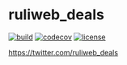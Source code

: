 # ruliweb_deals

[![build](https://github.com/sapphire-sh/ruliweb-deals/actions/workflows/build.yml/badge.svg)](https://github.com/sapphire-sh/ruliweb-deals/actions/workflows/build.yml)
[![codecov](https://codecov.io/gh/sapphire-sh/ruliweb-deals/branch/main/graph/badge.svg?token=CdPxUWEA2T)](https://codecov.io/gh/sapphire-sh/ruliweb-deals)
[![license](https://img.shields.io/github/license/sapphire-sh/ruliweb-deals)](https://github.com/sapphire-sh/ruliweb-deals/blob/main/LICENSE)

https://twitter.com/ruliweb_deals
